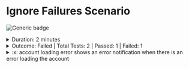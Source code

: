 # Ignore Failures Scenario

![Generic badge](https://img.shields.io/badge/1/2-FAILED-red.svg)
<details>
  <summary>Duration: 2 minutes</summary>
  <table>
    <tr>
      <th>Start:</th>
      <td><code>2024-02-27 20:42:36.471 UTC</code></td>
    </tr>
    <tr>
      <th>Finish:</th>
      <td><code>2024-02-27 20:44:46.487 UTC</code></td>
    </tr>
  </table>
</details>
<details>
  <summary>Outcome: Failed | Total Tests: 2 | Passed: 1 | Failed: 1</summary>
  <table>
    <tr>
      <th>Total Test Suites:</th>
      <td>1</td>
    </tr>
    <tr>
      <th>Total Tests:</th>
      <td>2</td>
    </tr>
    <tr>
      <th>Total Tests Registered:</th>
      <td>2</td>
    </tr>
    <tr>
      <th>Failed Tests:</th>
      <td>1</td>
    </tr>
    <tr>
      <th>Passed Tests:</th>
      <td>1</td>
    </tr>
    <tr>
      <th>Passed Percentage:</th>
      <td>50%</td>
    </tr>
  </table>
</details>
<details>
  <summary>:x: account loading error shows an error notification when there is an error loading the account</summary>
  <table>
    <tr>
      <th>Suite:</th>
      <td><code>undefined</code></td>
    </tr>
    <tr>
      <th>Title:</th>
      <td><code>shows an error notification when there is an error loading the account</code></td>
    </tr>
    <tr>
      <th>State:</th>
      <td><code>failed</code></td>
    </tr>
    <tr>
      <th>Duration:</th>
      <td><code>6907</code></td>
    </tr>
    <tr>
      <th>Status:</th>
      <td><code>undefined</code></td>
    </tr>
    <tr>
      <th>Speed:</th>
      <td><code>N/A</code></td>
    </tr>
    <tr>
      <th>Code:</th>
      <td><code>cy.intercept('/home/api/account**', {
  statusCode: 500,
  body: ''
}).as('getaccount');
cy.visit('/homez/', {
  timeout: 120000
});
cy.wait('@getHouzehold', {
  timeout: 120000
});
cy.findByText('An error occurred', {
  timeout: 120000
}).should('be.visible');
cy.findByText(/We're sorry, one of our systems/).should('be.visible');</code></td>
    </tr>
    <tr>
      <th>Failure Messages:</th>
      <td><pre>CypressError: `cy.wait()` could not find a registered alias for: `@getHouzehold`.
Available aliases are: `getaccount, getCart`.
    at $Cy.aliasNotFoundFor (https://app.dev.viabenefits.com/__cypress/runner/cypress_runner.js:154884:74)
    at $Cy.getAlias (https://app.dev.viabenefits.com/__cypress/runner/cypress_runner.js:154818:12)
    at waitForXhr (https://app.dev.viabenefits.com/__cypress/runner/cypress_runner.js:167461:23)
    at https://app.dev.viabenefits.com/__cypress/runner/cypress_runner.js:167592:14
    at tryCatcher (https://app.dev.viabenefits.com/__cypress/runner/cypress_runner.js:13022:23)
    at MappingPromiseArray._promiseFulfilled (https://app.dev.viabenefits.com/__cypress/runner/cypress_runner.js:10142:38)
    at MappingPromiseArray.PromiseArray._iterate (https://app.dev.viabenefits.com/__cypress/runner/cypress_runner.js:11344:31)
    at MappingPromiseArray.init (https://app.dev.viabenefits.com/__cypress/runner/cypress_runner.js:11308:10)
    at MappingPromiseArray._asyncInit (https://app.dev.viabenefits.com/__cypress/runner/cypress_runner.js:10111:10)
    at _drainQueueStep (https://app.dev.viabenefits.com/__cypress/runner/cypress_runner.js:7733:12)
    at _drainQueue (https://app.dev.viabenefits.com/__cypress/runner/cypress_runner.js:7722:9)
    at Async.../../node_modules/bluebird/js/release/async.js.Async._drainQueues (https://app.dev.viabenefits.com/__cypress/runner/cypress_runner.js:7738:5)
    at Async.drainQueues (https://app.dev.viabenefits.com/__cypress/runner/cypress_runner.js:7608:14)
From Your Spec Code:
    at Context.eval (https://app.dev.viabenefits.com/__cypress/tests?p=cypress/integration/frontend-only/accountLoadingError.js:112:8)</pre></td>
    </tr>
  </table>
</details>
